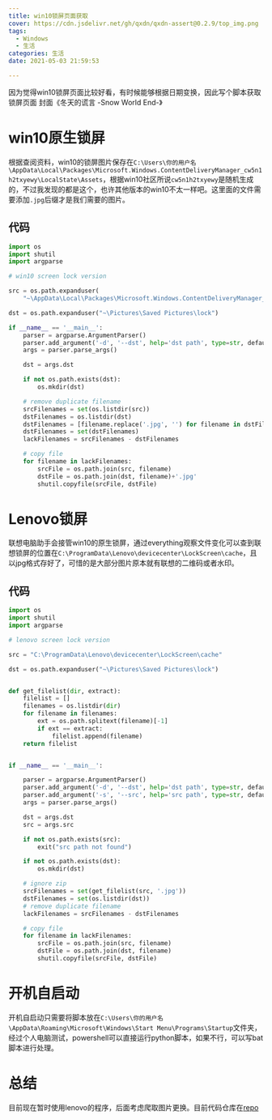 ```yaml
---
title: win10锁屏页面获取
cover: https://cdn.jsdelivr.net/gh/qxdn/qxdn-assert@0.2.9/top_img.png
tags:
  - Windows
  - 生活
categories: 生活
date: 2021-05-03 21:59:53

---
```



因为觉得win10锁屏页面比较好看，有时候能够根据日期变换，因此写个脚本获取锁屏页面
封面《冬天的谎言 -Snow World End-》
<!--more-->

# win10原生锁屏
根据查阅资料，win10的锁屏图片保存在`C:\Users\你的用户名\AppData\Local\Packages\Microsoft.Windows.ContentDeliveryManager_cw5n1h2txyewy\LocalState\Assets`，根据win10社区所说`cw5n1h2txyewy`是随机生成的，不过我发现的都是这个，也许其他版本的win10不太一样吧。这里面的文件需要添加`.jpg`后缀才是我们需要的图片。

## 代码
```python
import os
import shutil
import argparse

# win10 screen lock version

src = os.path.expanduser(
    "~\AppData\Local\Packages\Microsoft.Windows.ContentDeliveryManager_cw5n1h2txyewy\LocalState\Assets")

dst = os.path.expanduser("~\Pictures\Saved Pictures\lock")

if __name__ == '__main__':
    parser = argparse.ArgumentParser()
    parser.add_argument('-d', '--dst', help='dst path', type=str, default=dst)
    args = parser.parse_args()

    dst = args.dst

    if not os.path.exists(dst):
        os.mkdir(dst)

    # remove duplicate filename
    srcFilenames = set(os.listdir(src))
    dstFilenames = os.listdir(dst)
    dstFilenames = [filename.replace('.jpg', '') for filename in dstFilenames]
    dstFilenames = set(dstFilenames)
    lackFilenames = srcFilenames - dstFilenames

    # copy file
    for filename in lackFilenames:
        srcFile = os.path.join(src, filename)
        dstFile = os.path.join(dst, filename)+'.jpg'
        shutil.copyfile(srcFile, dstFile)
```


# Lenovo锁屏
联想电脑助手会接管win10的原生锁屏，通过everything观察文件变化可以查到联想锁屏的位置在`C:\ProgramData\Lenovo\devicecenter\LockScreen\cache`，且以jpg格式存好了，可惜的是大部分图片原本就有联想的二维码或者水印。
## 代码
```python
import os
import shutil
import argparse

# lenovo screen lock version

src = "C:\ProgramData\Lenovo\devicecenter\LockScreen\cache"

dst = os.path.expanduser("~\Pictures\Saved Pictures\lock")


def get_filelist(dir, extract):
    filelist = []
    filenames = os.listdir(dir)
    for filename in filenames:
        ext = os.path.splitext(filename)[-1]
        if ext == extract:
            filelist.append(filename)
    return filelist


if __name__ == '__main__':

    parser = argparse.ArgumentParser()
    parser.add_argument('-d', '--dst', help='dst path', type=str, default=dst)
    parser.add_argument('-s', '--src', help='src path', type=str, default=src)
    args = parser.parse_args()

    dst = args.dst
    src = args.src

    if not os.path.exists(src):
        exit("src path not found")

    if not os.path.exists(dst):
        os.mkdir(dst)

    # ignore zip
    srcFilenames = set(get_filelist(src, '.jpg'))
    dstFilenames = set(os.listdir(dst))
    # remove duplicate filename
    lackFilenames = srcFilenames - dstFilenames

    # copy file
    for filename in lackFilenames:
        srcFile = os.path.join(src, filename)
        dstFile = os.path.join(dst, filename)
        shutil.copyfile(srcFile, dstFile)
```
# 开机自启动
开机自启动只需要将脚本放在`C:\Users\你的用户名\AppData\Roaming\Microsoft\Windows\Start Menu\Programs\Startup`文件夹，经过个人电脑测试，powershell可以直接运行python脚本，如果不行，可以写bat脚本进行处理。

# 总结
目前现在暂时使用lenovo的程序，后面考虑爬取图片更换。目前代码仓库在[repo](https://github.com/qxdn/win10-lock-fetch)